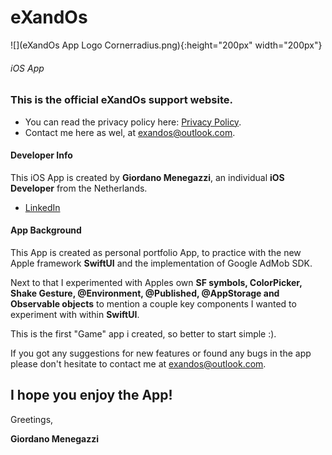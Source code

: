 # eXandOs

![](eXandOs App Logo Cornerradius.png){:height="200px" width="200px"}
###### iOS App


### This is the official eXandOs support website.
- You can read the privacy policy here: [Privacy Policy](https://exandos.github.io/Privacy-Policy/).
- Contact me here as wel, at <exandos@outlook.com>.




#### Developer Info
This iOS App is created by **Giordano Menegazzi**, an individual **iOS Developer** from the Netherlands. 

- [LinkedIn](https://www.linkedin.com/in/giordano-menegazzi-35108012a/)


#### App Background
This App is created as personal portfolio App, to practice with the new Apple framework **SwiftUI** and the implementation of Google AdMob SDK.

Next to that I experimented with Apples own **SF symbols, ColorPicker, Shake Gesture, @Environment, @Published, @AppStorage and Observable objects**
to mention a couple key components I wanted to experiment with within **SwiftUI**.

This is the first "Game" app i created, so better to start simple :).


If you got any suggestions for new features or found any bugs in the app please don't hesitate to contact me at <exandos@outlook.com>.




## I hope you enjoy the App!



Greetings,

**Giordano Menegazzi**

